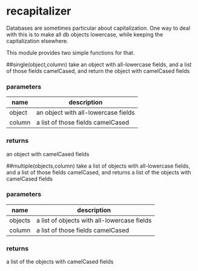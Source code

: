 # recapitalizer
Databases are sometimes particular about capitalization. One way to deal with this is to make all db objects lowercase, while keeping the capitalization elsewhere.

This module provides two simple functions for that.

##single(object,column)
take an object with all-lowercase fields, and a list of those fields camelCased, and return the object with camelCased fields

### parameters
| name | description |
| --- | --- |
| object | an object with all-lowercase fields |
| column | a list of those fields camelCased |

### returns
an object with camelCased fields

##multiple(objects,column)
take a list of objects with all-lowercase fields, and a list of those fields camelCased, and returns a list of the objects with camelCased fields

### parameters
| name | description |
| --- | --- |
| objects | a list of objects with all-lowercase fields |
| column | a list of those fields camelCased |

### returns
a list of the objects with camelCased fields